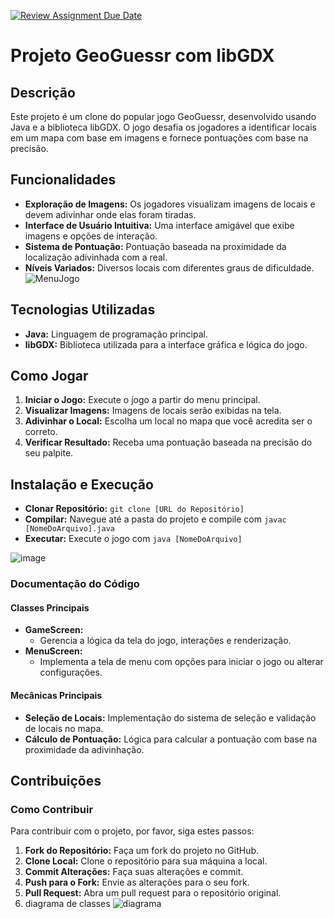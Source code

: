 [![Review Assignment Due Date](https://classroom.github.com/assets/deadline-readme-button-24ddc0f5d75046c5622901739e7c5dd533143b0c8e959d652212380cedb1ea36.svg)](https://classroom.github.com/a/TUsa8_pI)

# Projeto GeoGuessr com libGDX

## Descrição
Este projeto é um clone do popular jogo GeoGuessr, desenvolvido usando Java e a biblioteca libGDX. O jogo desafia os jogadores a identificar locais em um mapa com base em imagens e fornece pontuações com base na precisão.

## Funcionalidades
- **Exploração de Imagens:** Os jogadores visualizam imagens de locais e devem adivinhar onde elas foram tiradas.
- **Interface de Usuário Intuitiva:** Uma interface amigável que exibe imagens e opções de interação.
- **Sistema de Pontuação:** Pontuação baseada na proximidade da localização adivinhada com a real.
- **Níveis Variados:** Diversos locais com diferentes graus de dificuldade.
![MenuJogo](https://github.com/elc117/game-2023b-jbguesser/assets/148721400/c38d7333-3406-4cbd-8412-e16ed70314f5)
## Tecnologias Utilizadas
- **Java:** Linguagem de programação principal.
- **libGDX:** Biblioteca utilizada para a interface gráfica e lógica do jogo.

## Como Jogar
1. **Iniciar o Jogo:** Execute o jogo a partir do menu principal.
2. **Visualizar Imagens:** Imagens de locais serão exibidas na tela.
3. **Adivinhar o Local:** Escolha um local no mapa que você acredita ser o correto.
4. **Verificar Resultado:** Receba uma pontuação baseada na precisão do seu palpite.

## Instalação e Execução
- **Clonar Repositório:** `git clone [URL do Repositório]`
- **Compilar:** Navegue até a pasta do projeto e compile com `javac [NomeDoArquivo].java`
- **Executar:** Execute o jogo com `java [NomeDoArquivo]`

![image](https://github.com/elc117/game-2023b-jbguesser/assets/148721400/75d49df8-e89f-4698-b4bd-93b5f89d8583)
### Documentação do Código

#### Classes Principais
- **GameScreen:**
  - Gerencia a lógica da tela do jogo, interações e renderização.
- **MenuScreen:**
  - Implementa a tela de menu com opções para iniciar o jogo ou alterar configurações.

#### Mecânicas Principais
- **Seleção de Locais:** Implementação do sistema de seleção e validação de locais no mapa.
- **Cálculo de Pontuação:** Lógica para calcular a pontuação com base na proximidade da adivinhação.

## Contribuições

### Como Contribuir
Para contribuir com o projeto, por favor, siga estes passos:
1. **Fork do Repositório:** Faça um fork do projeto no GitHub.
2. **Clone Local:** Clone o repositório para sua máquina
a local.
3. **Commit Alterações:** Faça suas alterações e commit.
4. **Push para o Fork:** Envie as alterações para o seu fork.
5. **Pull Request:** Abra um pull request para o repositório original.
6. diagrama de classes
![diagrama](https://github.com/elc117/game-2023b-jbguesser/assets/148721400/1a9b9bdf-75d2-4b84-814b-951c7650c7e0)


